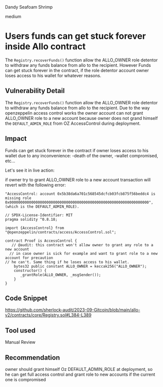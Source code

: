Dandy Seafoam Shrimp

medium

# Users funds can get stuck forever inside Allo contract

The ```Registry.recoverFunds()``` function allow the ALLO_OWNER role detentor to withdraw any funds balance from allo to the recipient. However Funds can get stuck forever in the contract, if the role detentor account owner loses access to his wallet for whatever reasons.
## Vulnerability Detail

The ```Registry.recoverFunds()``` function allow the ALLO_OWNER role detentor to withdraw any funds balance from allo to the recipient. Due to the way openzeppelin access control works the owner account can not grant ALLO_OWNER role to a new account because owner does not grand himself the ```DEFAULT_ADMIN_ROLE``` from  OZ AccessControl during deployment.

## Impact

Funds can get stuck forever in the contract if owner loses access to his wallet due to any inconvenience: 
-death of the owner,
-wallet compromised,
etc...

Let's see it in live action:

if owner try to grant ALLO_OWNER role to a new account transaction will revert with the following error:
```solidity
"AccessControl: account 0x5b38da6a701c568545dcfcb03fcb875f56beddc4 is missing role 0x0000000000000000000000000000000000000000000000000000000000000000", (which is the DEFAULT_ADMIN_ROLE).
```

```solidity
// SPDX-License-Identifier: MIT
pragma solidity ^0.8.18;

import {AccessControl} from "@openzeppelin/contracts/access/AccessControl.sol";

contract Proof is AccessControl {
   // @audit: this contract won't allow owner to grant any role to a new account
  // in case owner is sick for example and want to grant role to a new account for precaution
// he can't. Same thing if he loses access to his wallet.
    bytes32 public constant ALLO_OWNER = keccak256("ALLO_OWNER");
    constructor() {
       _grantRole(ALLO_OWNER, _msgSender());
    }
}
```

## Code Snippet

https://github.com/sherlock-audit/2023-09-Gitcoin/blob/main/allo-v2/contracts/core/Registry.sol#L384-L389

## Tool used

Manual Review

## Recommendation
owner should grant himself Oz DEFAULT_ADMIN_ROLE at deployment, so he can get full access control and grant role to new accounts if the current one is compromised